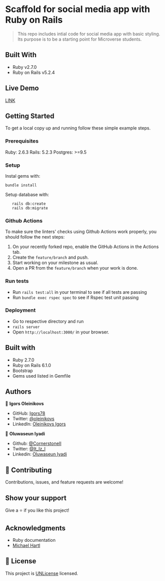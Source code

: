 # Scaffold for social media app with Ruby on Rails

> This repo includes intial code for social media app with basic styling. Its purpose is to be a starting point for Microverse students.

## Built With

-   Ruby v2.7.0
-   Ruby on Rails v5.2.4

## Live Demo

[LINK](https://obscure-basin-58031.herokuapp.com/)

## Getting Started

To get a local copy up and running follow these simple example steps.

### Prerequisites

Ruby: 2.6.3
Rails: 5.2.3
Postgres: >=9.5

### Setup

Instal gems with:

```
bundle install
```

Setup database with:

```
   rails db:create
   rails db:migrate
```

### Github Actions

To make sure the linters' checks using Github Actions work properly, you should follow the next steps:

1. On your recently forked repo, enable the GitHub Actions in the Actions tab.
2. Create the `feature/branch` and push.
3. Start working on your milestone as usual.
4. Open a PR from the `feature/branch` when your work is done.

### Run tests

-   Run `rails test:all` in your terminal to see if all tests are passing
-   Run `bundle exec rspec spec` to see if Rspec test unit passing

### Deployment

-   Go to respective directory and run
-   `rails server`
-   Open `http://localhost:3000/` in your browser.

## Built with

-   Ruby 2.7.0
-   Ruby on Rails 6.1.0
-   Bootstrap
-   Gems used listed in Gemfile

## Authors

👤 **Igors Oleinikovs**

-   GitHub: [Igors78](https://github.com/Igors78)
-   Twitter: [@oleinikovs](https://twitter.com/oleinikovs)
-   LinkedIn:
    [Oleinikovs Igors](https://www.linkedin.com/in/igors-oleinikovs-17a10958/)

👤 **Oluwaseun Iyadi**

-   Github: [@CornerstoneII](https://github.com/CornerstoneII)
-   Twitter: [@It_Iz_I](https://twitter.com/It_Iz_I)
-   Linkedin:
    [Oluwaseun Iyadi](https://www.linkedin.com/in/oluwaseun-iyadi-773584b4/)

## 🤝 Contributing

Contributions, issues, and feature requests are welcome!

## Show your support

Give a ⭐️ if you like this project!

## Acknowledgments

-   Ruby documentation
-   [Michael Hartl](https://www.michaelhartl.com/)

## 📝 License

This project is [UNLicense](./LICENSE) licensed.
